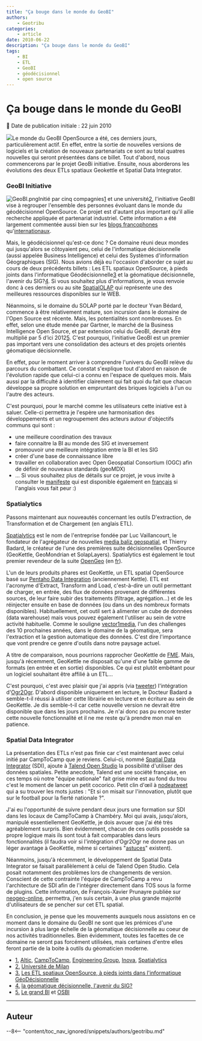 ```yaml
---
title: "Ça bouge dans le monde du GeoBI"
authors:
    - Geotribu
categories:
    - article
date: 2010-06-22
description: "Ça bouge dans le monde du GeoBI"
tags:
    - BI
    - ETL
    - GeoBI
    - géodécisionnel
    - open source
---
```


# Ça bouge dans le monde du GeoBI

:calendar: Date de publication initiale : 22 juin 2010

![](http://geotribu.net/sites/default/files/Tuto/img/divers/solap.png)Le monde du GeoBI OpenSource a été, ces derniers jours, particulièrement actif. En effet, entre la sortie de nouvelles versions de logiciels et la création de nouveaux partenariats ce sont au total quatres nouvelles qui seront présentées dans ce billet. Tout d'abord, nous commencerons par le projet GeoBi initiative. Ensuite, nous aborderons les évolutions des deux ETLs spatiaux Geokettle et Spatial Data Integrator.

### GeoBI Initiative

![GeoBI.png](https://cdn.geotribu.fr/img/Blog/divers/GeoBI.png)Initié par cinq compagnies[1](#footnote1_e9nh1oc "Altic, CampToCamp, Engineering Group, Inova, Spatialytics") et une université[2](#footnote2_itggm4f "Université de Milan"), l'initiative GeoBI vise à regrouper l'ensemble des personnes évoluant dans le monde du géodécisionnel OpenSource. Ce projet est d'autant plus important qu'il allie recherche appliquée et partenariat industriel. Cette information a été largement commentée aussi bien sur les [blogs francophones](http://www.osbi.fr/) qu'[internationaux](http://fabiodovidio.blogspot.com/2010/06/geobi-initiative-has-been-launched.html).

Mais, le géodécisionnel qu'est-ce donc ? Ce domaine réuni deux mondes qui jusqu'alors se côtoyaient peu, celui de l'informatique décisionnelle (aussi appelée Business Intelligence) et celui des Systèmes d'information Géographiques (SIG). Nous avions déjà eu l'occasion d'aborder ce sujet au cours de deux précédents billets : Les ETL spatiaux OpenSource, à pieds joints dans l'informatique Géodécisionnelle[3](#footnote3_zejxaxd "Les ETL spatiaux OpenSource, à pieds joints dans l'informatique GéoDécisionnelle") et la géomatique décisionnelle, l'avenir du SIG?[4](#footnote4_qfsbbu5 "la géomatique décisionnelle, l'avenir du SIG?"). Si vous souhaitez plus d'informations, je vous renvoie donc à ces derniers ou au site [SpatialOLAP](http://spatialolap.scg.ulaval.ca/default.asp) qui représente une des meilleures ressources disponibles sur le WEB.

Néanmoins, si le domaine du SOLAP porté par le docteur Yvan Bédard, commence à être relativement mature, son incursion dans le domaine de l'Open Source est récente. Mais, les potentialités sont nombreuses. En effet, selon une étude menée par Gartner, le marché de la Business Intelligence Open Source, et par extension celui du GeoBI, devrait être multiplié par 5 d’ici 2012[5](#footnote5_kfihwfx "Le grand BI et OSBI"). C'est pourquoi, l'initiative GeoBI est un premier pas important vers une consolidation des acteurs et des projets orientés géomatique décisionnelle.

En effet, pour le moment arriver à comprendre l'univers du GeoBI relève du parcours du combattant. Ce constat s'explique tout d'abord en raison de l'évolution rapide que celui-ci a connu en l'espace de quelques mois. Mais aussi par la difficulté à identifier clairement qui fait quoi du fait que chacun développe sa propre solution en empruntant des briques logiciels à l'un ou l'autre des acteurs.

C'est pourquoi, pour le marché comme les utilisateurs cette iniative est à saluer. Celle-ci permettra je l'espère une harmonisation des développements et un regroupement des acteurs autour d'objectifs communs qui sont :

* une meilleure coordination des travaux
* faire connaitre la BI au monde des SIG et inversement
* promouvoir une meilleure intégration entre la BI et les SIG
* créer d'une base de connaissance libre
* travailler en collaboration avec Open Geospatial Consortium (OGC) afin de définir de nouveaux standards (geoMDX)
* ...
Si vous souhaitez plus de détails sur ce projet, je vous invite à consulter le [manifeste](http://www.spagoworld.org/xwiki/bin/view/GeoBI/Manifesto) qui est disponible également en [français](http://www.osbi.fr/?p=1366) si l'anglais vous fait peur :)

### Spatialytics

Passons maintenant aux nouveautés concernant les outils D'extraction, de Transformation et de Chargement (en anglais ETL).

[Spatialytics](http://www.spatialytics.org/) est le nom de l'entreprise fondée par Luc Vaillancourt, le fondateur de l'agrégateur de nouvelles [media baliz geospatial](http://media.baliz-geospatial.com/), et Thierry Badard, le créateur de l'une des premières suite décisionnelles OpenSource (GeoKettle, GeoMondrian et SolapLayers). Spatialytics est également le tout premier revendeur de la suite [OpenGeo](http://blog.opengeo.org/2010/06/15/our-first-reseller/) (en [fr](http://www.spatialytics.com/fr/blogue/spatialytics-annonce-un-partenariat-avec-opengeo-pour-la-revente-de-la-opengeo-suite/?utm_source=twitterfeed&utm_medium=twitter)).

L'un de leurs produits phares est GeoKettle, un ETL spatial OpenSource basé sur [Pentaho Data Integration](http://www.neogeo-online.net/blog/archives/304/) (anciennement Kettle). ETL est l'acronyme d'Extract, Transform and Load, c'est-à-dire un outil permettant de charger, en entrée, des flux de données provenant de différentes sources, de leur faire subir des traitements (filtrage, agrégation...) et de les réinjecter ensuite en base de données (ou dans un des nombreux formats disponibles). Habituellement, cet outil sert à alimenter un cube de données (data warehouse) mais vous pouvez également l'utiliser au sein de votre activité habituelle. Comme le souligne [vector1media](http://vector1media.com/spatialsustain/how-will-the-geospatial-data-market-evolve-over-the-next-ten-years.html?utm_source=feedburner&utm_medium=feed&utm_campaign=Feed%3A+SpatialSustain+%28Spatial+Sustain%29), l'un des challenges des 10 prochaines années, dans le domaine de la géomatique, sera l'extraction et la gestion automatique des données. C'est dire l'importance que vont prendre ce genre d'outils dans notre paysage actuel.

A titre de comparaison, nous pourrions rapprocher GeoKettle de [FME](http://www.safe.com/). Mais, jusqu'à récemment, GeoKettle ne disposait qu'une d'une faible gamme de formats (en entrée et en sortie) disponibles. Ce qui est plutôt embêtant pour un logiciel souhaitant être affilié à un ETL...

C'est pourquoi, c'est avec plaisir que j'ai appris (via [tweeter](http://twitter.com/tbadard/status/16089334135)) l'intégration d'[Ogr2Ogr](http://www.gdal.org/ogr/). D'abord disponible uniquement en lecture, le Docteur Badard a semble-t-il réussi à utiliser cette librairie en lecture et en écriture au sein de GeoKettle. Je dis semble-t-il car cette nouvelle version ne devrait être disponible que dans les jours prochains. Je n'ai donc pas pu encore tester cette nouvelle fonctionnalité et il ne me reste qu'à prendre mon mal en patience.

### Spatial Data Integrator

La présentation des ETLs n'est pas finie car c'est maintenant avec celui initié par CampToCamp que je reviens. Celui-ci, nommé [Spatial Data Integrator](http://www.spatialdataintegrator.com/) (SDI), ajoute à [Talend Open Studio](http://fr.talend.com/index.php) la possibilité d'utiliser des données spatiales. Petite anecdote, Talend est une société française, en ces temps où notre "équipe nationale" fait grise mine est au fond du trou c'est le moment de lancer un petit cocorico. Petit clin d'œil à [nodeatweet](http://twitter.com/nodatweet/status/16459248822) qui a su trouver les mots justes : "Et si on misait sur l'innovation, plutôt que sur le football pour la fierté nationale ?".

J'ai eu l'opportunité de suivre pendant deux jours une formation sur SDI dans les locaux de CampToCamp à Chambéry. Moi qui avais, jusqu'alors, manipulé essentiellement GeoKettle, je dois avouer que j'ai été très agréablement surpris. Bien évidemment, chacun de ces outils possède sa propre logique mais ils sont tout à fait comparables dans leurs fonctionnalités (il faudra voir si l'intégration d'Ogr2Ogr ne donne pas un léger avantage à GeoKettle, même si certaines "[astuces](http://datagistips.blogspot.com/2009/12/one-simple-example-of-using-ogr.html)" existent).

Néanmoins, jusqu'à récemment, le développement de Spatial Data Integrator se faisait parallèlement à celui de Talend Open Studio. Cela posait notamment des problèmes lors de changements de version. Conscient de cette contrainte l'équipe de CampToCamp a revu l'architecture de SDI afin de l'intégrer directement dans TOS sous la forme de plugins. Cette information, de François-Xavier Prunayre publiée sur [neogeo-online](http://www.neogeo-online.net/blog/archives/304/), permettra, j'en suis certain, à une plus grande majorité d'utilisateurs de se pencher sur cet ETL spatial.

En conclusion, je pense que les mouvements auxquels nous assistons en ce moment dans le domaine du GeoBI ne sont que les prémices d'une incursion à plus large échelle de la géomatique décisionnelle au coeur de nos activités traditionnelles. Bien évidemment, toutes les facettes de ce domaine ne seront pas forcément utilisées, mais certaines d'entre elles feront partie de la boite à outils du géomaticien moderne.

* [1.](#footnoteref1_e9nh1oc) [Altic](http://www.altic.org/), [CampToCamp](http://www.camptocamp.com/), [Engineering Group](http://www.eng.it/), [Inova](http://www.inovaos.it/), [Spatialytics](http://www.spatialytics.com/)
* [2.](#footnoteref2_itggm4f) [Université de Milan](http://sesar.dti.unimi.it/)
* [3.](#footnoteref3_zejxaxd) [Les ETL spatiaux OpenSource, à pieds joints dans l'informatique GéoDécisionnelle](http://www.geotribu.net/node/222)
* [4.](#footnoteref4_qfsbbu5) [la géomatique décisionnelle, l'avenir du SIG?](http://www.geotribu.net/node/131)
* [5.](#footnoteref5_kfihwfx) [Le grand BI](http://www.legrandbi.com/2010/02/gartner-marche-bi-open-source/) et [OSBI](http://www.osbi.fr/?p=777)

----

## Auteur

--8<-- "content/toc_nav_ignored/snippets/authors/geotribu.md"
